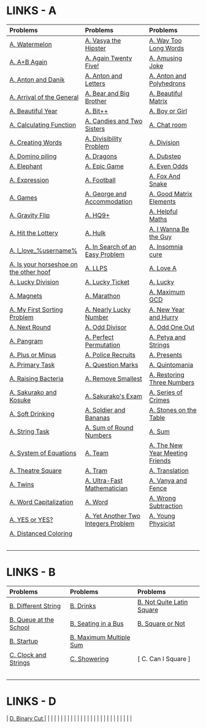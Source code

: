 # LINKS - A
| Problems | Problems | Problems |
| :- | :- | :- |
| [ A. Watermelon ](https://codeforces.com/contest/4/problem/A) | [ A. Vasya the Hipster ]() | [ A. Way Too Long Words ](https://codeforces.com/contest/71/problem/A) |
| [ A. A+B Again ]() | [ A. Again Twenty Five! ]() | [ A. Amusing Joke ]() |
| [ A. Anton and Danik ](https://codeforces.com/contest/734/problem/A) | [ A. Anton and Letters ]() | [ A. Anton and Polyhedrons ]() |
| [ A. Arrival of the General ]() | [ A. Bear and Big Brother ](https://codeforces.com/contest/791/problem/A) | [ A. Beautiful Matrix ](https://codeforces.com/contest/263/problem/A) |
| [ A. Beautiful Year ](https://codeforces.com/contest/271/problem/A) | [ A. Bit++ ](https://codeforces.com/contest/282/problem/A) | [ A. Boy or Girl ](https://codeforces.com/contest/236/problem/A) |
| [ A. Calculating Function ](https://codeforces.com/contest/486/problem/A) | [ A. Candies and Two Sisters ]() | [ A. Chat room ](https://codeforces.com/contest/58/problem/A) |
| [ A. Creating Words ](https://codeforces.com/contest/1985/problem/A) | [ A. Divisibility Problem ]() | [ A. Division ]() |
| [ A. Domino piling ](https://codeforces.com/contest/50/problem/A) | [ A. Dragons ]() | [ A. Dubstep ]() |
| [ A. Elephant ](https://codeforces.com/contest/617/problem/A) | [ A. Epic Game ]() | [ A. Even Odds ](https://codeforces.com/contest/318/problem/A) |
| [ A. Expression ]() | [ A. Football ](https://codeforces.com/contest/96/problem/A) | [ A. Fox And Snake ]() |
| [ A. Games ](https://codeforces.com/contest/268/problem/A) | [ A. George and Accommodation ](https://codeforces.com/contest/467/problem/A) | [ A. Good Matrix Elements ]() |
| [ A. Gravity Flip ]() | [ A. HQ9+ ]() | [ A. Helpful Maths ](https://codeforces.com/contest/339/problem/A) |
| [ A. Hit the Lottery ](https://codeforces.com/contest/996/problem/A) | [ A. Hulk ](https://codeforces.com/contest/705/problem/A) | [ A. I Wanna Be the Guy ]() |
| [ A. I_love_%username% ]() | [ A. In Search of an Easy Problem ](https://codeforces.com/contest/1030/problem/A) | [ A. Insomnia cure ]() |
| [ A. Is your horseshoe on the other hoof ](https://codeforces.com/contest/228/problem/A) | [ A. LLPS ]() | [ A. Love A ]() |
| [ A. Lucky Division ](https://codeforces.com/contest/122/problem/A) | [ A. Lucky Ticket ]() | [ A. Lucky ]() |
| [ A. Magnets ](https://codeforces.com/contest/344/problem/A) | [ A. Marathon ]() | [ A. Maximum GCD ]() |
| [ A. My First Sorting Problem ](https://codeforces.com/contest/1971/problem/A) | [ A. Nearly Lucky Number ](https://codeforces.com/contest/110/problem/A) | [ A. New Year and Hurry ]() |
| [ A. Next Round ](https://codeforces.com/contest/158/problem/A) | [ A. Odd Divisor ]() | [ A. Odd One Out ](https://codeforces.com/contest/1915/problem/A) |
| [ A. Pangram ](https://codeforces.com/contest/520/problem/A) | [ A. Perfect Permutation ]() | [ A. Petya and Strings ](https://codeforces.com/contest/112/problem/A) |
| [ A. Plus or Minus ](https://codeforces.com/contest/1807/problem/A) | [ A. Police Recruits ]() | [ A. Presents ](https://codeforces.com/contest/136/problem/A) |
| [ A. Primary Task ]() | [ A. Question Marks ]() | [ A. Quintomania ]() |
| [ A. Raising Bacteria ](https://codeforces.com/contest/579/problem/A) | [ A. Remove Smallest ]() | [ A. Restoring Three Numbers ](https://codeforces.com/contest/1154/problem/A) |
| [ A. Sakurako and Kosuke ]() | [ A. Sakurako's Exam ]() | [ A. Series of Crimes ]() |
| [ A. Soft Drinking ]() | [ A. Soldier and Bananas ](https://codeforces.com/contest/546/problem/A) | [ A. Stones on the Table ](https://codeforces.com/contest/266/problem/A) |
| [ A. String Task ](https://codeforces.com/contest/118/problem/A) | [ A. Sum of Round Numbers ](https://codeforces.com/contest/1352/problem/A) | [ A. Sum ](https://codeforces.com/contest/1742/problem/A) |
| [ A. System of Equations ]() | [ A. Team ](https://codeforces.com/contest/231/problem/A) | [ A. The New Year Meeting Friends ]() |
| [ A. Theatre Square ](https://codeforces.com/contest/1/problem/A) | [ A. Tram ](https://codeforces.com/contest/116/problem/A) | [ A. Translation ](https://codeforces.com/contest/41/problem/A) |
| [ A. Twins ](https://codeforces.com/contest/160/problem/A) | [ A. Ultra-Fast Mathematician ](https://codeforces.com/contest/61/problem/A) | [ A. Vanya and Fence ](https://codeforces.com/contest/677/problem/A) |
| [ A. Word Capitalization ](https://codeforces.com/contest/281/problem/A) | [ A. Word ](https://codeforces.com/contest/59/problem/A) | [ A. Wrong Subtraction ](https://codeforces.com/contest/977/problem/A) |
| [ A. YES or YES? ](https://codeforces.com/contest/1703/problem/A) | [ A. Yet Another Two Integers Problem ]() | [ A. Young Physicist ](https://codeforces.com/contest/69/problem/A) |
| [ A. Distanced Coloring ](https://codeforces.com/contest/2002/problem/A) | [  ]() | [  ]() |
| [  ]() | [  ]() | [  ]() |
| [  ]() | [  ]() | [  ]() |
| [  ]() | [  ]() | [  ]() |
| [  ]() | [  ]() | [  ]() |
| [  ]() | [  ]() | [  ]() |


# LINKS - B
| Problems | Problems | Problems |
| :- | :- | :- |
| [ B. Different String ](https://codeforces.com/contest/1971/problem/B) | [ B. Drinks ](https://codeforces.com/contest/200/problem/B) | [ B. Not Quite Latin Square ]() |
| [ B. Queue at the School ](https://codeforces.com/contest/266/problem/B) | [ B. Seating in a Bus ]() | [ B. Square or Not ]() |
| [ B. Startup ]() | [ B. Maximum Multiple Sum ]() | [  ]() |
| [ C.  Clock and Strings ]() | [ C.  Showering ]() | [ C.  Can I Square ] |
| [  ]() | [  ]() | [  ]() |
| [  ]() | [  ]() | [  ]() |
| [  ]() | [  ]() | [  ]() |
| [  ]() | [  ]() | [  ]() |
| [  ]() | [  ]() | [  ]() |

# LINKS - D
| [ D.  Binary Cut ]() | [  ]() | [  ]() |
| [  ]() | [  ]() | [  ]() |
| [  ]() | [  ]() | [  ]() |
| [  ]() | [  ]() | [  ]() |
| [  ]() | [  ]() | [  ]() |
| [  ]() | [  ]() | [  ]() |
| [  ]() | [  ]() | [  ]() |
